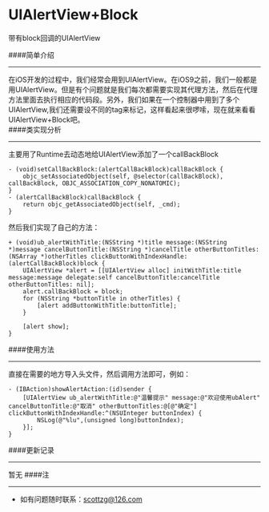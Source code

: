# UIAlertView+Block
带有block回调的UIAlertView

####简单介绍
***
在iOS开发的过程中，我们经常会用到UIAlertView。在iOS9之前，我们一般都是用UIAlertView。但是有个问题就是我们每次都需要实现其代理方法，然后在代理方法里面去执行相应的代码段。另外，我们如果在一个控制器中用到了多个UIAlertView,我们还需要设不同的tag来标记，这样看起来很啰嗦，现在就来看看UIAlertView+Block吧。     
####类实现分析
***
主要用了Runtime去动态地给UIAlertView添加了一个callBackBlock

	- (void)setCallBackBlock:(alertCallBackBlock)callBackBlock {
    	objc_setAssociatedObject(self, @selector(callBackBlock), callBackBlock, OBJC_ASSOCIATION_COPY_NONATOMIC);
	}
	- (alertCallBackBlock)callBackBlock {
    	return objc_getAssociatedObject(self, _cmd);
	}

然后我们实现了自己的方法：

    + (void)ub_alertWithTitle:(NSString *)title message:(NSString *)message cancelButtonTitle:(NSString *)cancelTitle otherButtonTitles:(NSArray *)otherTitles clickButtonWithIndexHandle:(alertCallBackBlock)block {
	    UIAlertView *alert = [[UIAlertView alloc] initWithTitle:title message:message delegate:self cancelButtonTitle:cancelTitle otherButtonTitles: nil];
	    alert.callBackBlock = block;
	    for (NSString *buttonTitle in otherTitles) {
	        [alert addButtonWithTitle:buttonTitle];
	    }
	    
	    [alert show];
	}

####使用方法
***
直接在需要的地方导入头文件，然后调用方法即可，例如：

	- (IBAction)showAlertAction:(id)sender {
	    [UIAlertView ub_alertWithTitle:@"温馨提示" message:@"欢迎使用ubAlert" cancelButtonTitle:@"取消" otherButtonTitles:@[@"确定"] clickButtonWithIndexHandle:^(NSUInteger buttonIndex) {
	        NSLog(@"%lu",(unsigned long)buttonIndex);
	    }];
	}
####更新记录
***
暂无
####注
***
* 如有问题随时联系：<scottzg@126.com>

